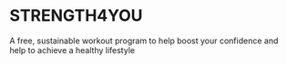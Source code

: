 # STRENGTH4YOU
A free, sustainable workout program to help boost your confidence and help to achieve a healthy lifestyle
